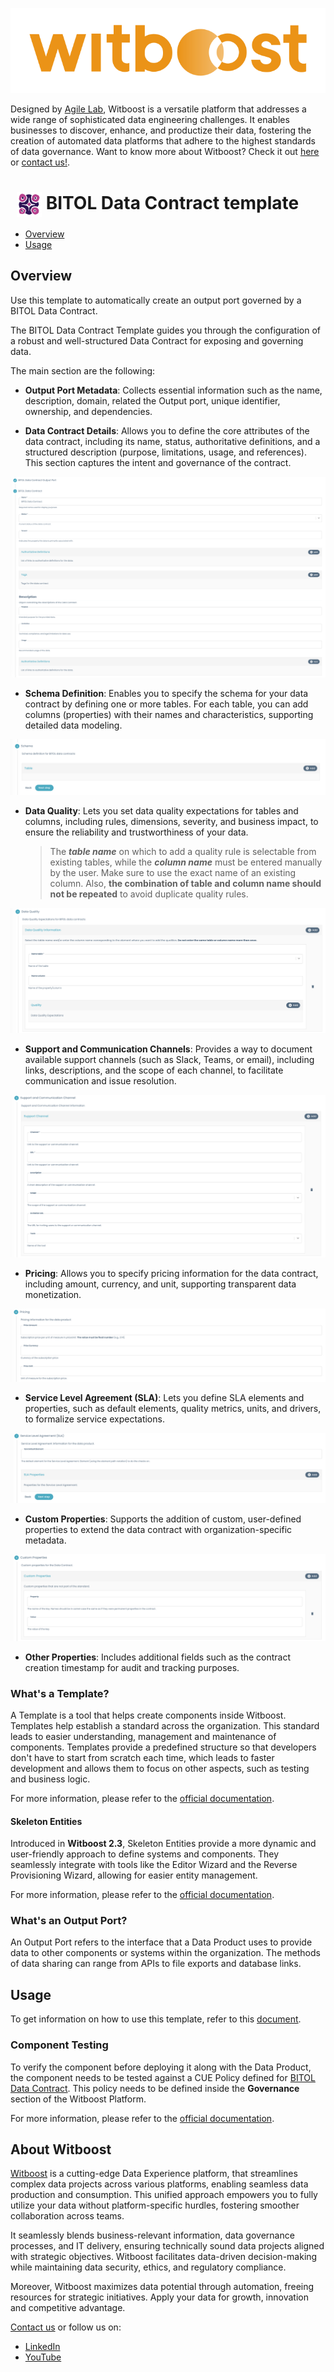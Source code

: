 <p align="center">
    <a href="https://www.witboost.com/">
        <img src="docs/img/witboost_logo.svg" alt="witboost" width=600 >
    </a>
</p>

Designed by [Agile Lab](https://www.agilelab.it/), Witboost is a versatile platform that addresses a wide range of sophisticated data engineering challenges. It enables businesses to discover, enhance, and productize their data, fostering the creation of automated data platforms that adhere to the highest standards of data governance. Want to know more about Witboost? Check it out [here](https://www.witboost.com/) or [contact us!](https://witboost.com/contact-us).


# <img src="docs/img/bitol_logo.png" alt="logo" width="40" style="vertical-align: middle; margin-left: 10px;" /> BITOL Data Contract template

- [Overview](#overview)
- [Usage](#usage)

## Overview

Use this template to automatically create an output port governed by a BITOL Data Contract.

The BITOL Data Contract Template guides you through the configuration of a robust and well-structured Data Contract for exposing and governing data.

The main section are the following:

- **Output Port Metadata**: Collects essential information such as the name, description, domain, related the Output port, unique identifier, ownership, and dependencies.

- **Data Contract Details**: Allows you to define the core attributes of the data contract, including its name, status, authoritative definitions, and a structured description (purpose, limitations, usage, and references). This section captures the intent and governance of the contract.

![data_contract_general_info](docs/img/data_contract_general_info.png)

- **Schema Definition**: Enables you to specify the schema for your data contract by defining one or more tables. For each table, you can add columns (properties) with their names and characteristics, supporting detailed data modeling.

![schema_info](docs/img/schema_info.png)

 - **Data Quality**: Lets you set data quality expectations for tables and columns, including rules, dimensions, severity, and business impact, to ensure the reliability and trustworthiness of your data.

    > The ***table name*** on which to add a quality rule is selectable from existing tables, while the ***column name*** must be entered manually by the user.
    Make sure to use the exact name of an existing column. Also, **the combination of table and column name should not be repeated** to avoid duplicate quality rules.

![quality_info](docs/img/quality_info.png)

- **Support and Communication Channels**: Provides a way to document available support channels (such as Slack, Teams, or email), including links, descriptions, and the scope of each channel, to facilitate communication and issue resolution.

![support_info](docs/img/support_info.png)

- **Pricing**: Allows you to specify pricing information for the data contract, including amount, currency, and unit, supporting transparent data monetization.

![pricing_info](docs/img/princing_info.png)

- **Service Level Agreement (SLA)**: Lets you define SLA elements and properties, such as default elements, quality metrics, units, and drivers, to formalize service expectations.

![SLA_info](docs/img/SLA_info.png)

- **Custom Properties**: Supports the addition of custom, user-defined properties to extend the data contract with organization-specific metadata.

![custom_properties](docs/img/custom_properties_info.png)

- **Other Properties**: Includes additional fields such as the contract creation timestamp for audit and tracking purposes.


### What's a Template?

A Template is a tool that helps create components inside Witboost. Templates help establish a standard across the organization. This standard leads to easier understanding, management and maintenance of components. Templates provide a predefined structure so that developers don't have to start from scratch each time, which leads to faster development and allows them to focus on other aspects, such as testing and business logic.

For more information, please refer to the [official documentation](https://docs.witboost.com/docs/p1_user/p6_advanced/p6_1_templates/#getting-started).

#### Skeleton Entities

Introduced in **Witboost 2.3**, Skeleton Entities provide a more dynamic and user-friendly approach to define systems and components. They seamlessly integrate with tools like the Editor Wizard and the Reverse Provisioning Wizard, allowing for easier entity management.

For more information, please refer to the [official documentation](https://docs.witboost.com/docs/p3_tech/p12_catalog/p12_2_skeleton_entities).


### What's an Output Port?

An Output Port refers to the interface that a Data Product uses to provide data to other components or systems within the organization. The methods of data sharing can range from APIs to file exports and database links.

## Usage

To get information on how to use this template, refer to this [document](./docs/index.md).

### Component Testing

To verify the component before deploying it along with the Data Product, the component needs to be tested against a CUE Policy defined for [BITOL Data Contract](./policies/bitol_data_contract.cue). This policy needs to be defined inside the **Governance** section of the Witboost Platform.

For more information, please refer to the [official documentation](https://docs.witboost.com/docs/p1_user/p5_managing_policies/p5_1_overview).


## About Witboost

[Witboost](https://witboost.com/) is a cutting-edge Data Experience platform, that streamlines complex data projects across various platforms, enabling seamless data production and consumption. This unified approach empowers you to fully utilize your data without platform-specific hurdles, fostering smoother collaboration across teams.

It seamlessly blends business-relevant information, data governance processes, and IT delivery, ensuring technically sound data projects aligned with strategic objectives. Witboost facilitates data-driven decision-making while maintaining data security, ethics, and regulatory compliance.

Moreover, Witboost maximizes data potential through automation, freeing resources for strategic initiatives. Apply your data for growth, innovation and competitive advantage.

[Contact us](https://witboost.com/contact-us) or follow us on:

- [LinkedIn](https://www.linkedin.com/showcase/witboost/)
- [YouTube](https://www.youtube.com/@witboost-platform)
